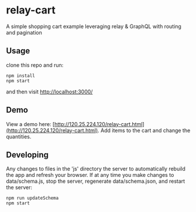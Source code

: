 # relay-cart
A simple shopping cart example leveraging relay &amp; GraphQL with routing and pagination

## Usage
clone this repo and run:

```shell
npm install
npm start
```
and then visit [http://localhost:3000/](http://localhost:3000/)

## Demo

View a demo here: [http://120.25.224.120/relay-cart.html](http://120.25.224.120/relay-cart.html).
Add items to the cart and change the quantities.

## Developing

Any changes to files in the 'js' directory the server to automatically rebuild the app and refresh your browser.
If at any time you make changes to data/schema.js, stop the server, regenerate data/schema.json, and restart the server:

```shell
npm run updateSchema
npm start
```
